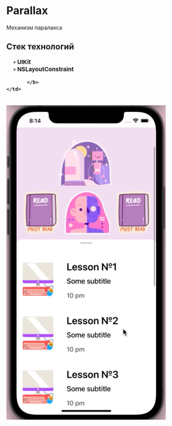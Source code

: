 # Parallax
Механизм паралакса


## Стек технологий
</tr>
    <td> 
    <b style="font-size:15px">
    &nbsp;&nbsp;&nbsp;&nbsp;   ◦ UIKit <br/> 
    &nbsp;&nbsp;&nbsp;&nbsp;  ◦ NSLayoutConstraint
        
        
        
        
           </b>
    </td>
 </tr>
<br/> 

<img src="1.png"/> 
